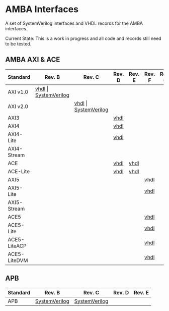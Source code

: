 # AMBA Interfaces

A set of SystemVerilog interfaces and VHDL records for the AMBA interfaces.

Current State: This is a work in progress and all code and records still
need to be tested.

## AMBA AXI & ACE

| Standard     | Rev. B | Rev. C | Rev. D | Rev. E | Rev. F | Rev. G | Rev. H | Rev. I | Rev. J | Rev. K |
| --------     | ------ | ------ | ------ | ------ | ------ | ------ | ------ | ------ | ------ | ------ |
| AXI v1.0     | [vhdl](src/axi1_pkg.vhd) \| [SystemVerilog](src/axi1_if.sv) |        |        |        |        |        |        |        |        |        |
| AXI v2.0     |        | [vhdl](src/axi2_pkg.vhd) \| [SystemVerilog](src/axi2_if.sv) |        |        |        |        |        |        |        |        |
| AXI3         |        |        | [vhdl](src/axi3_pkg.vhd) |        |        |        |        |        |        |        |
| AXI4         |        |        | [vhdl](src/axi4_pkg.vhd) |        |        |        |        |        |        |        |
| AXI4-Lite    |        |        | [vhdl](src/axi4_lite_pkg.vhd) |        |        |        |        |        |        |        |
| AXI4-Stream  |        |        |        |        |        |        |        |        |        |        |
| ACE          |        |        | [vhdl](src/ace_pkg.vhd) | [vhdl](src/ace_rev_e_pkg.vhd)       |        |        |        |        |        |        |
| ACE-Lite     |        |        | [vhdl](src/ace_lite_pkg.vhd) | [vhdl](src/ace_lite_rev_e_pkg.vhd) |        |        |        |        |        |        |
| AXI5         |        |        |        |        | [vhdl](src/axi5.vhd)      |        |        |        |        |        |
| AXI5-Lite    |        |        |        |        | [vhdl](src/axi5_lite.vhd) |        |        |        |        |        |
| AXI5-Stream  |        |        |        |        |        |        |        |        |        |        |
| ACE5         |        |        |        |        | [vhdl](src/ace5.vhd)          |        |        |        |        |        |
| ACE5-Lite    |        |        |        |        | [vhdl](src/ace5_lite.vhd)     |        |        |        |        |        |
| ACE5-LiteACP |        |        |        |        | [vhdl](src/ace5_lite_acp.vhd) |        |        |        |        |        |
| ACE5-LiteDVM |        |        |        |        | [vhdl](src/ace5_lite_dvm.vhd) |        |        |        |        |        |

## APB

| Standard     | Rev. B | Rev. C | Rev. D | Rev. E |
| --------     | ------ | ------ | ------ | ------ |
| APB          | [SystemVerilog](src/apb_if_rev_b.sv) | [SystemVerilog](src/apb_if_rev_c.sv) |        |        |


